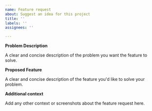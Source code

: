```yaml
---
name: Feature request
about: Suggest an idea for this project
title: ''
labels: ''
assignees: ''

---
```


<!--
SPDX-FileCopyrightText: 2020 - 2025 SAP SE

SPDX-License-Identifier: Apache-2.0
-->

**Problem Description**

A clear and concise description of the problem you want the feature to
solve.

**Proposed Feature**

A clear and concise description of the feature you'd like to solve your
problem.

**Additional context**

Add any other context or screenshots about the feature request here.
